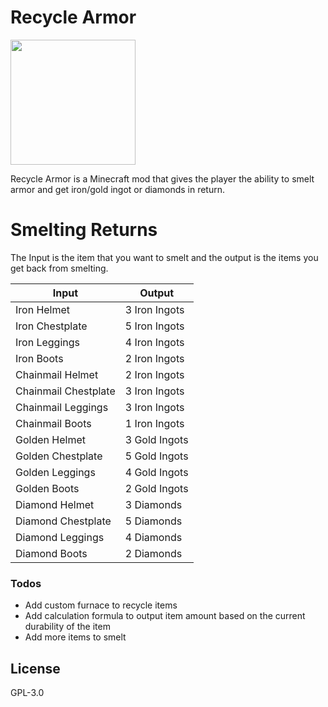 # Recycle Armor

<a href="https://files.minecraftforge.net/"><img src="https://files.minecraftforge.net/maven/manage/static/images/logo.svg" width="200"></a>

Recycle Armor is a Minecraft mod that gives the player the ability to smelt armor and get iron/gold ingot or diamonds in return.

# Smelting Returns
The Input is the item that you want to smelt and the output is the items you get back from smelting.

Input | Output
------------ | -------------
Iron Helmet | 3 Iron Ingots
Iron Chestplate | 5 Iron Ingots
Iron Leggings | 4 Iron Ingots
Iron Boots | 2 Iron Ingots
Chainmail Helmet | 2 Iron Ingots
Chainmail Chestplate | 3 Iron Ingots
Chainmail Leggings | 3 Iron Ingots
Chainmail Boots | 1 Iron Ingots
Golden Helmet | 3 Gold Ingots
Golden Chestplate | 5 Gold Ingots
Golden Leggings | 4 Gold Ingots
Golden Boots | 2 Gold Ingots
Diamond Helmet | 3 Diamonds
Diamond Chestplate | 5 Diamonds
Diamond Leggings | 4 Diamonds
Diamond Boots | 2 Diamonds

### Todos
 - Add custom furnace to recycle items
 - Add calculation formula to output item amount based on the current durability of the item
 - Add more items to smelt

License
----
GPL-3.0
